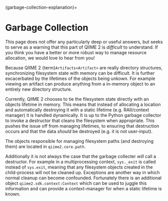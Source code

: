 (garbage-collection-explanation)=
# Garbage Collection

This page does not offer any particularly deep or useful answers, but seeks to serve as a warning that this part of QIIME 2 is *difficult* to understand.
If you think you have a better or more robust way to manage resource allocation, we would love to hear from you!

Because QIIME 2 {term}`Artifacts<Artifact>` are really directory structures, synchronizing filesystem state with memory can be difficult.
It is further excacerbated by the lifetimes of the objects being unkown.
For example viewing an artifact can produce anything from a in-memory object to an entirely new directory structure.

Currently, QIIME 2 chooses to tie the filesystem state directly with an objects lifetime in memory.
This means that instead of allocating a location and automatically destroying it with a static lifetime (e.g. RAII/context manager) it is handled dynamically.
It is up to the Python garbage collector to invoke a destructor that cleans the filesystem when appropriate.
This pushes the issue off from managing lifetimes, to ensuring that destruction occurs and that the data *should* be destroyed (e.g. it is not user-input).

The objects responsible for managing filesystem paths (and destroying them) are located in `qiime2.core.path`.

Additionally it is not always the case that the garbage collecter *will* call a destructor. 
For example in a multiprocessing context, `sys._exit` is called instead of `sys.exit`, meaning that any filesystem objects created in the child-process will not be cleaned up.
Exceptions are another way in which normal cleanup can become confounded.
Fortunately there is an additional object `qiime2.sdk.context:Context` which can be used to juggle this information and can provide a context-manager for when a static lifetime is known.
